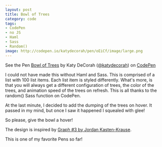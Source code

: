 ```yaml
---
layout: post
title: Bowl of Trees
category: code
tags:
- CodePen
- no JS
- Haml
- Sass
- Random()
image: http://codepen.io/katydecorah/pen/oEiCf/image/large.png
---
```


<p data-height="500" data-theme-id="97" data-slug-hash="oEiCf" data-user="katydecorah" data-default-tab="result" class='codepen'>See the Pen <a href='http://codepen.io/katydecorah/pen/oEiCf'>Bowl of Trees</a> by Katy DeCorah (<a href='http://codepen.io/katydecorah'>@katydecorah</a>) on <a href='http://codepen.io'>CodePen</a></p>

I could not have made this without Haml and Sass. This is comprised of a list with 100 list items. Each list item is styled differently. What's more, is that you will always get a different configuration of trees, the color of the trees, and animation speed of the trees on refresh. This is all thanks to the random() Sass function on CodePen.

At the last minute, I decided to add the dumping of the trees on hover. It passed in my mind, but once I saw it happened I squealed with glee!

So please, give the bowl a hover!

The design is inspired by [Graph #3 by Jordan Kasten-Krause](http://dribbble.com/shots/1239406).

This is one of my favorite Pens so far!